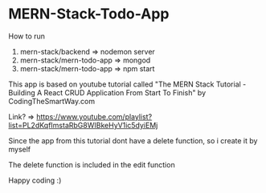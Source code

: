 # MERN-Stack-Todo-App

How to run
1. mern-stack/backend => nodemon server
2. mern-stack/mern-todo-app => mongod
3. mern-stack/mern-todo-app => npm start

This app is based on youtube tutorial called "The MERN Stack Tutorial - Building A React CRUD Application From Start To Finish" by CodingTheSmartWay.com

Link? => https://www.youtube.com/playlist?list=PL2dKqfImstaRbG8WIBkeHyV1ic5dyiEMj

Since the app from this tutorial dont have a delete function, so i create it by myself

The delete function is included in the edit function

Happy coding :)

